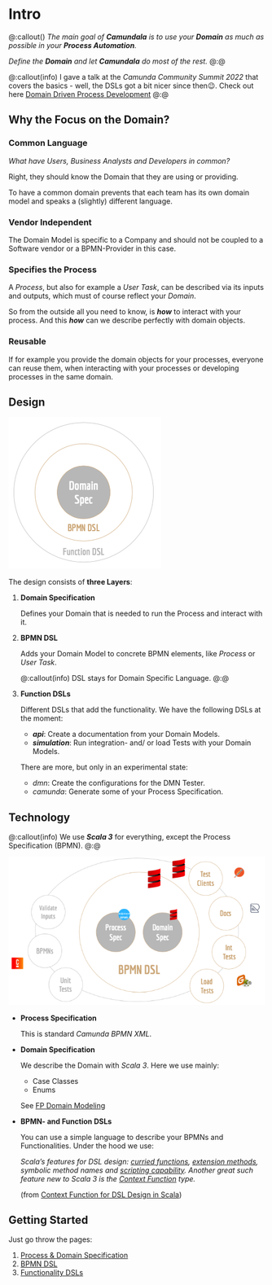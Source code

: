 # Intro

@:callout()
_The main goal of **Camundala** is to use your **Domain** as much as possible in your **Process Automation**._

_Define the **Domain** and let **Camundala** do most of the rest._ 
@:@

@:callout(info)
I gave a talk at the _Camunda Community Summit 2022_ that covers the basics - well, the DSLs got a bit nicer since then😉. 
Check out here [Domain Driven Process Development](https://page.camunda.com/ccs2022-domaindrivenprocessdevelopment?hsLang=en)
@:@

## Why the Focus on the Domain?
### Common Language
_What have Users, Business Analysts and Developers in common?_

Right, they should know the Domain that they are using or providing.

To have a common domain prevents that each team has its own domain model and speaks a (slightly) different language.

### Vendor Independent
The Domain Model is specific to a Company and should not be coupled to a Software vendor 
or a BPMN-Provider in this case.

### Specifies the Process
A _Process_, but also for example a _User Task_, can be described via its inputs and outputs, 
which must of course reflect your _Domain_.

So from the outside all you need to know, is **_how_** to interact with your process. 
And this _**how**_ can we describe perfectly with domain objects. 

### Reusable
If for example you provide the domain objects for your processes, everyone can reuse them, 
when interacting with your processes or developing processes in the same domain.

## Design
![Design](images/design.png)

The design consists of **three Layers**:

1. **Domain Specification**

   Defines your Domain that is needed to run the Process and interact with it. 

2. **BPMN DSL**
   
   Adds your Domain Model to concrete BPMN elements, like _Process_ or _User Task_.

   @:callout(info)
   DSL stays for Domain Specific Language.
   @:@

3. **Function DSLs**
 
   Different DSLs that add the functionality.
   We have the following DSLs at the moment:
   - **_api_**: Create a documentation from your Domain Models.
   - **_simulation_**: Run integration- and/ or load Tests with your Domain Models.
   
   There are more, but only in an experimental state:
   - _dmn_: Create the configurations for the DMN Tester.
   - _camunda_: Generate some of your Process Specification.

## Technology
@:callout(info)
We use _**Scala 3**_ for everything, except the Process Specification (BPMN).
@:@

![Technology](images/technology.png)

* **Process Specification**
  
  This is standard _Camunda BPMN XML_.
* **Domain Specification**
  
  We describe the Domain with _Scala 3_. Here we use mainly:
    * Case Classes
    * Enums

  See [FP Domain Modeling](https://docs.scala-lang.org/scala3/book/taste-modeling.html#fp-domain-modeling)

* **BPMN- and Function DSLs**

  You can use a simple language to describe your BPMNs and Functionalities.
  Under the hood we use:

  _Scala’s features for DSL design: [curried functions](https://alvinalexander.com/scala/fp-book/partially-applied-functions-currying-in-scala/), [extension methods](https://docs.scala-lang.org/scala3/book/ca-extension-methods.html), symbolic method names and [scripting capability](https://scala-cli.virtuslab.org/). 
  Another great such feature new to Scala 3 is the [Context Function](https://docs.scala-lang.org/scala3/reference/contextual/context-functions.html#inner-main) type._   

  (from [Context Function for DSL Design in Scala](https://akmetiuk.com/posts/2022-04-02-context-functions.html))

## Getting Started
Just go throw the pages:

1. [Process & Domain Specification](specification.md)
2. [BPMN DSL](bpmnDsl.md)
3. [Functionality DSLs](functionalityDsls.md)